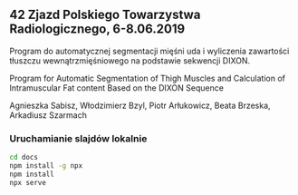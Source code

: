 ## 42 Zjazd Polskiego Towarzystwa Radiologicznego, 6-8.06.2019

Program do automatycznej segmentacji mięśni uda i wyliczenia zawartości tłuszczu wewnątrzmięśniowego na podstawie sekwencji DIXON.

Program for Automatic Segmentation of Thigh Muscles and Calculation of Intramuscular Fat content Based on the DIXON Sequence

Agnieszka Sabisz, Włodzimierz Bzyl, Piotr Arłukowicz, Beata Brzeska, Arkadiusz Szarmach


### Uruchamianie slajdów lokalnie

```sh
cd docs
npm install -g npx
npm install
npx serve
```